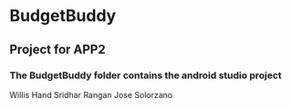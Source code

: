 # BudgetBuddy
## Project for APP2
### The BudgetBuddy folder contains the android studio project
Willis Hand
Sridhar Rangan
Jose Solorzano
